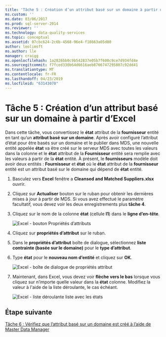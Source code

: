 ```yaml
---
title: 'Tâche 5 : Création d’un attribut basé sur un domaine à partir d’Excel | Microsoft Docs'
ms.custom: ''
ms.date: 03/06/2017
ms.prod: sql-server-2014
ms.reviewer: ''
ms.technology: data-quality-services
ms.topic: conceptual
ms.assetid: 07cbc624-2c6b-4568-96e4-f18663a05d80
author: leolimsft
ms.author: lle
manager: craigg
ms.openlocfilehash: 1a2826bb0c9b542837e05b7f600c9ce7d934fd4e
ms.sourcegitcommit: f7fced330b64d6616aeb8766747295807c92dd41
ms.translationtype: MT
ms.contentlocale: fr-FR
ms.lasthandoff: 04/23/2019
ms.locfileid: "63143070"
---
```

# <a name="task-5-creating-a-domain-based-attribute-from-excel"></a>Tâche 5 : Création d’un attribut basé sur un domaine à partir d’Excel
  Dans cette tâche, vous convertissez le **état** attribut de la **fournisseur** entité en tant qu’un **attribut basé sur un domaine**. Après avoir configuré l’attribut d’état pour être basés sur un domaine et le publier dans MDS, une nouvelle entité appelée **état** va être créé sur le serveur MDS avec toutes les valeurs dans la colonne et le **état** attribut de la **Fournisseur** entité sera remplie avec les valeurs à partir de la **état** entité. À présent, le **fournisseurs** modèle doit avoir deux entités : **Fournisseur** et **état** où le **état** attribut de la **fournisseur** entité est un attribut basé sur le domaine qui dépend de **état** entité.  
  
1.  Basculez vers **Excel** fenêtre a **Cleansed and Matched Suppliers.xlsx** ouvrir.  
  
2.  Cliquez sur **Actualiser** bouton sur le ruban pour obtenir les dernières mises à jour à partir de MDS. Si vous avez effectué le paramètre facultatif, vous devez voir les deux enregistrements plus **tâche 4**.  
  
3.  Cliquez sur le nom de la colonne **état** (cellule **I1**) dans le **ligne d’en-tête**.  
  
     ![Excel - bouton Propriétés d’attributs](../../2014/tutorials/media/et-creatingadomainbasedattributefromexcel-01.jpg "Excel - bouton Propriétés d’attributs")  
  
4.  Cliquez sur **propriétés d’attribut** sur le ruban.  
  
5.  Dans le **propriétés d’attribut** boîte de dialogue, sélectionnez **liste contrainte (basée sur le domaine)** pour le **type d’attribut**.  
  
6.  Type **état** pour le **nouveau nom d’entité** et cliquez sur **OK**.  
  
     ![Excel - boîte de dialogue de propriétés attribut](../../2014/tutorials/media/et-creatingadomainbasedattributefromexcel-02.jpg "Excel - boîte de dialogue de propriétés attribut")  
  
7.  Maintenant, dans Excel, vous devez voir **flèche vers le bas** lorsque vous cliquez sur n’importe quelle valeur dans la **état** colonne. Modifiez la valeur à l'aide de la liste déroulante, le cas échéant.  
  
     ![Excel - liste déroulante liste avec les états](../../2014/tutorials/media/et-creatingadomainbasedattributefromexcel-03.jpg "Excel - liste déroulante liste des États")  
  
## <a name="next-step"></a>Étape suivante  
 [Tâche 6 : Vérifiez que l’attribut basé sur un domaine est créé à l’aide de Master Data Manager](../../2014/tutorials/task-6-verify-domain-based-attribute-master-data-manager.md)  
  
  
